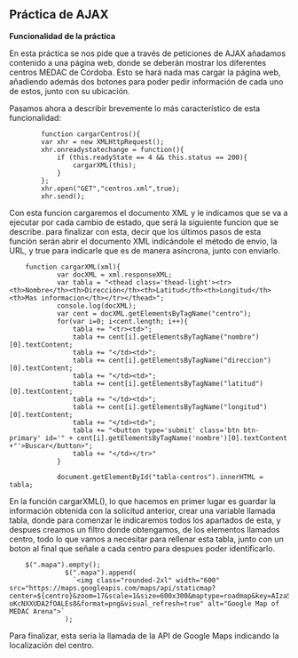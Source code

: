 ## Práctica de AJAX

**Funcionalidad de la práctica**

En esta práctica se nos pide que a través de peticiones de AJAX añadamos contenido a una página web, donde se deberán mostrar los diferentes centros MEDAC de Córdoba. Esto se hará nada mas cargar la página web, añadiendo además dos botones para poder pedir información de cada uno de estos, junto con su ubicación.

Pasamos ahora a describir brevemente lo más característico de esta funcionalidad:

```JS
		function cargarCentros(){
		var xhr = new XMLHttpRequest();
		xhr.onreadystatechange = function(){
			if (this.readyState == 4 && this.status == 200){
				cargarXML(this);
			}
		};      
		xhr.open("GET","centros.xml",true);    
		xhr.send();
```

Con esta funcion cargaremos el documento XML y le indicamos que se va a ejecutar por cada cambio de estado, que será la siguiente funcion que se describe. para finalizar con esta, decir que los últimos pasos de esta función serán abrir el documento XML indicándole el método de envio, la URL, y true para indicarle que es de manera asíncrona, junto con enviarlo.

```JS
    function cargarXML(xml){
            var docXML = xml.responseXML;
            var tabla = "<thead class='thead-light'><tr><th>Nombre</th><th>Dirección</th><th>Latitud</th><th>Longitud</th><th>Mas informacion</th></tr></thead>";
            console.log(docXML);
            var cent = docXML.getElementsByTagName("centro");
            for(var i=0; i<cent.length; i++){
                tabla += "<tr><td>";
                tabla += cent[i].getElementsByTagName("nombre")[0].textContent;
                tabla += "</td><td>";
                tabla += cent[i].getElementsByTagName("direccion")[0].textContent;
                tabla += "</td><td>";
                tabla += cent[i].getElementsByTagName("latitud")[0].textContent;
                tabla += "</td><td>";
                tabla += cent[i].getElementsByTagName("longitud")[0].textContent;
                tabla += "</td><td>";
                tabla += "<button type='submit' class='btn btn-primary' id='" + cent[i].getElementsByTagName('nombre')[0].textContent +"'>Buscar</button>";
                tabla += "</td></tr>"
            }
            
            document.getElementById("tabla-centros").innerHTML = tabla;
```

En la función cargarXML(), lo que hacemos en primer lugar es guardar la información obtenida con la solicitud anterior, crear una variable llamada tabla, donde para comenzar le indicaremos todos los apartados de esta, y despues creamos un filtro donde obtengamos, de los elementos llamados centro, todo lo que vamos a necesitar para rellenar esta tabla, junto con un boton al final que señale a cada centro para despues poder identificarlo.

```JS
    $(".mapa").empty();
              $(".mapa").append(
                `<img class="rounded-2xl" width="600" src="https://maps.googleapis.com/maps/api/staticmap?center=${centro}&zoom=17&scale=1&size=600x300&maptype=roadmap&key=AIzaSyCe6vLtNKcC6H585-oKcNXXUDA2fOALEs8&format=png&visual_refresh=true" alt="Google Map of MEDAC Arena">`
              );
```

Para finalizar, esta seria la llamada de la API de Google Maps indicando la localización del centro.